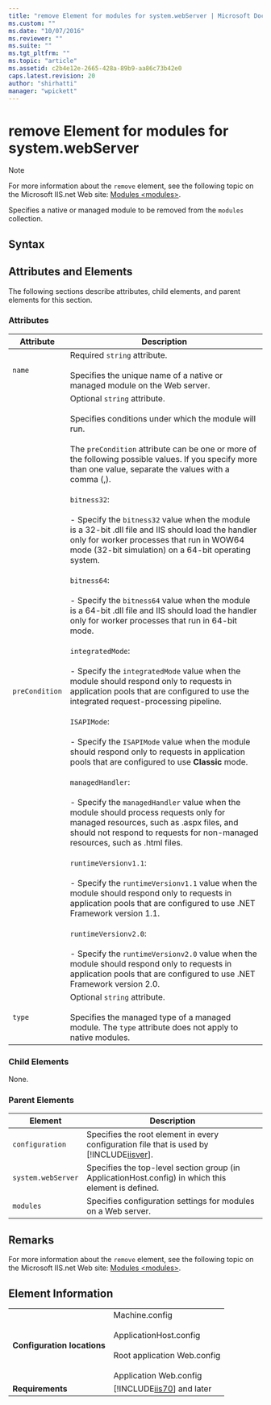 ```yaml
---
title: "remove Element for modules for system.webServer | Microsoft Docs"
ms.custom: ""
ms.date: "10/07/2016"
ms.reviewer: ""
ms.suite: ""
ms.tgt_pltfrm: ""
ms.topic: "article"
ms.assetid: c2b4e12e-2665-428a-89b9-aa86c73b42e0
caps.latest.revision: 20
author: "shirhatti"
manager: "wpickett"
---
```

# remove Element for modules for system.webServer
> [!NOTE]
>  For more information about the `remove` element, see the following topic on the Microsoft IIS.net Web site: [Modules \<modules>](http://www.iis.net/ConfigReference/system.webServer/modules).  
  
 Specifies a native or managed module to be removed from the `modules` collection.  
  
## Syntax  
  
## Attributes and Elements  
 The following sections describe attributes, child elements, and parent elements for this section.  
  
### Attributes  
  
|Attribute|Description|  
|---------------|-----------------|  
|`name`|Required `string` attribute.<br /><br /> Specifies the unique name of a native or managed module on the Web server.|  
|`preCondition`|Optional `string` attribute.<br /><br /> Specifies conditions under which the module will run.<br /><br /> The `preCondition` attribute can be one or more of the following possible values. If you specify more than one value, separate the values with a comma (,).<br /><br /> `bitness32`:<br /><br /> - Specify the `bitness32` value when the module is a 32-bit .dll file and IIS should load the handler only for worker processes that run in WOW64 mode (32-bit simulation) on a 64-bit operating system.<br /><br /> `bitness64`:<br /><br /> - Specify the `bitness64` value when the module is a 64-bit .dll file and IIS should load the handler only for worker processes that run in 64-bit mode.<br /><br /> `integratedMode`:<br /><br /> - Specify the `integratedMode` value when the module should respond only to requests in application pools that are configured to use the integrated request-processing pipeline.<br /><br /> `ISAPIMode`:<br /><br /> - Specify the `ISAPIMode` value when the module should respond only to requests in application pools that are configured to use **Classic** mode.<br /><br /> `managedHandler`:<br /><br /> - Specify the `managedHandler` value when the module should process requests only for managed resources, such as .aspx files, and should not respond to requests for non-managed resources, such as .html files.<br /><br /> `runtimeVersionv1.1`:<br /><br /> - Specify the `runtimeVersionv1.1` value when the module should respond only to requests in application pools that are configured to use .NET Framework version 1.1.<br /><br /> `runtimeVersionv2.0`:<br /><br /> - Specify the `runtimeVersionv2.0` value when the module should respond only to requests in application pools that are configured to use .NET Framework version 2.0.|  
|`type`|Optional `string` attribute.<br /><br /> Specifies the managed type of a managed module. The `type` attribute does not apply to native modules.|  
  
### Child Elements  
 None.  
  
### Parent Elements  
  
|Element|Description|  
|-------------|-----------------|  
|`configuration`|Specifies the root element in every configuration file that is used by [!INCLUDE[iisver](../../reference/admin/includes/iisver-md.md)].|  
|`system.webServer`|Specifies the top-level section group (in ApplicationHost.config) in which this element is defined.|  
|`modules`|Specifies configuration settings for modules on a Web server.|  
  
## Remarks  
 For more information about the `remove` element, see the following topic on the Microsoft IIS.net Web site: [Modules \<modules>](http://www.iis.net/ConfigReference/system.webServer/modules).  
  
## Element Information  
  
|||  
|-|-|  
|**Configuration locations**|Machine.config<br /><br /> ApplicationHost.config<br /><br /> Root application Web.config<br /><br /> Application Web.config|  
|**Requirements**|[!INCLUDE[iis70](../../reference/admin/includes/iis70-md.md)] and later|